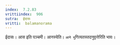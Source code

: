```yaml
---
index:  7.2.83
vrittiindex:  906
sutra:  ईदासः
vritti:  balamanorama 
---
```


ईदासः। आस इति पञ्चमी। आनस्येति। `आने मु`गित्यतस्तदनुवृत्तेरिति भावः। 

